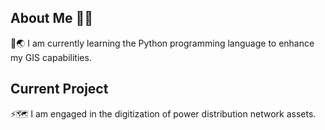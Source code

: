 <!--
**gismypuc/gismypuc** is a ✨ _special_ ✨ repository because its `README.md` (this file) appears on your GitHub profile.

Here are some ideas to get you started:

- 🔭 I’m currently working on ...
- 🌱 I’m currently learning ...
- 👯 I’m looking to collaborate on ...
- 🤔 I’m looking for help with ...
- 💬 Ask me about ...
- 📫 How to reach me: ...
- 😄 Pronouns: ...
- ⚡ Fun fact: ...
-->
## About Me 🙋‍♂️

🐍🌏 I am currently learning the Python programming language to enhance my GIS capabilities.

## Current Project

⚡🗺️ I am engaged in the digitization of power distribution network assets.
